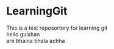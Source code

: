 # LearningGit
This is a test reposortory for learning git
<br>
hello gulshan
<br>
are bhaina bhala achha
